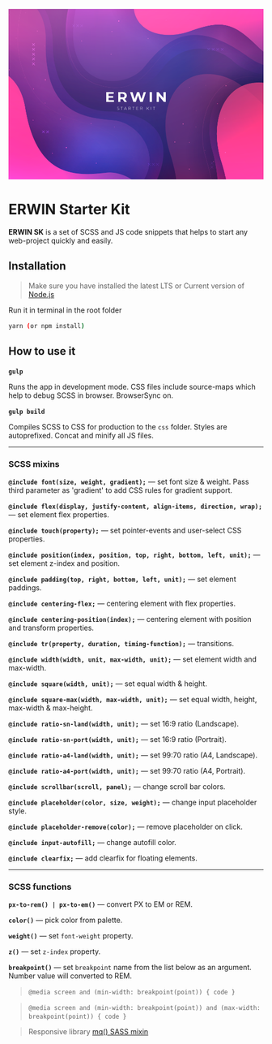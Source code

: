 ![ERWIN Starter Kit](/preview.png)

# ERWIN Starter Kit

**ERWIN SK** is a set of SCSS and JS code snippets that helps to start any web-project quickly and easily.

## Installation

> Make sure you have installed the latest LTS or Current version of [Node.js](https://nodejs.org/)

Run it in terminal in the root folder

```bash
yarn (or npm install)
```

## How to use it

**`gulp`**

Runs the app in development mode. CSS files include source-maps which help to debug SCSS in browser. BrowserSync on.

**`gulp build`**

Compiles SCSS to CSS for production to the `css` folder. Styles are autoprefixed. Concat and minify all JS files.

---

### SCSS mixins

**`@include font(size, weight, gradient);`** — set font size & weight. Pass third parameter as 'gradient' to add CSS rules for gradient support.

**`@include flex(display, justify-content, align-items, direction, wrap);`** — set element flex properties.

**`@include touch(property);`** — set pointer-events and user-select CSS properties.

**`@include position(index, position, top, right, bottom, left, unit);`** — set element z-index and position.

**`@include padding(top, right, bottom, left, unit);`** — set element paddings.

**`@include centering-flex;`** — centering element with flex properties.

**`@include centering-position(index);`** — centering element with position and transform properties.

**`@include tr(property, duration, timing-function);`** — transitions.

**`@include width(width, unit, max-width, unit);`** — set element width and max-width.

**`@include square(width, unit);`** — set equal width & height.

**`@include square-max(width, max-width, unit);`** — set equal width, height, max-width & max-height.

**`@include ratio-sn-land(width, unit);`** — set 16:9 ratio (Landscape).

**`@include ratio-sn-port(width, unit);`** — set 16:9 ratio (Portrait).

**`@include ratio-a4-land(width, unit);`** — set 99:70 ratio (A4, Landscape).

**`@include ratio-a4-port(width, unit);`** — set 99:70 ratio (A4, Portrait).

**`@include scrollbar(scroll, panel);`** — change scroll bar colors.

**`@include placeholder(color, size, weight);`** — change input placeholder style.

**`@include placeholder-remove(color);`** — remove placeholder on click.

**`@include input-autofill;`** — change autofill color.

**`@include clearfix;`** — add clearfix for floating elements.

---

### SCSS functions

**`px-to-rem() | px-to-em()`** — convert PX to EM or REM.

**`color()`** — pick color from palette.

**`weight()`** — set `font-weight` property.

**`z()`** — set `z-index` property.

**`breakpoint()`** — set `breakpoint` name from the list below as an argument. Number value will converted to REM.

> `@media screen and (min-width: breakpoint(point)) { code }`

> `@media screen and (min-width: breakpoint(point)) and (max-width: breakpoint(point)) { code }`

> Responsive library [mq() SASS mixin](https://github.com/sass-mq/sass-mq)
